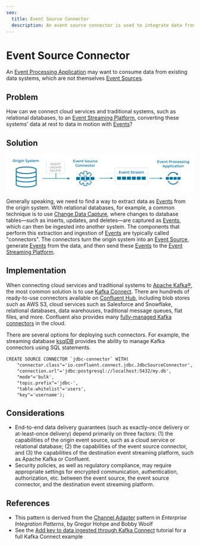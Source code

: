 ```yaml
---
seo:
  title: Event Source Connector
  description: An event source connector is used to integrate data from existing data systems into an Event Streaming Platform. 
---
```

# Event Source Connector
An [Event Processing Application](../event-processing/event-processing-application.md) may want to consume data from existing data systems, which are not themselves [Event Sources](event-source.md).

## Problem
How can we connect cloud services and traditional systems, such as relational databases, to an [Event Streaming Platform](../event-stream/event-streaming-platform.md), converting these systems' data at rest to data in motion with [Events](../event/event.md)?

## Solution
![event-source-connector](../img/event-source-connector.svg)

Generally speaking, we need to find a way to extract data as [Events](../event/event.md) from the origin system. With relational databases, for example, a common technique is to use [Change Data Capture](https://en.wikipedia.org/wiki/Change_data_capture), where changes to database tables—such as inserts, updates, and deletes—are captured as [Events](../event/event.md), which can then be ingested into another system. The components that perform this extraction and ingestion of [Events](../event/event.md) are typically called "connectors". The connectors turn the origin system into an [Event Source](../event-source/event-source.md), generate [Events](../event/event.md) from the data, and then send these [Events](../event/event.md) to the [Event Streaming Platform](../event-stream/event-streaming-platform.md).

## Implementation
When connecting cloud services and traditional systems to [Apache Kafka®](https://kafka.apache.org/), the most common solution is to use [Kafka Connect](https://docs.confluent.io/platform/current/connect/index.html). There are hundreds of ready-to-use connectors available on [Confluent Hub](https://www.confluent.io/hub/), including blob stores such as AWS S3, cloud services such as Salesforce and Snowflake, relational databases, data warehouses, traditional message queues, flat files, and more. Confluent also provides many [fully-managed Kafka connectors](https://docs.confluent.io/cloud/current/connectors/index.html) in the cloud.

There are several options for deploying such connectors. For example, the streaming database [ksqlDB](https://ksqldb.io/) provides the ability to manage Kafka connectors using SQL statements.
```
CREATE SOURCE CONNECTOR `jdbc-connector` WITH(
    "connector.class"='io.confluent.connect.jdbc.JdbcSourceConnector',
    "connection.url"='jdbc:postgresql://localhost:5432/my.db',
    "mode"='bulk',
    "topic.prefix"='jdbc-',
    "table.whitelist"='users',
    "key"='username');
```

## Considerations
* End-to-end data delivery guarantees (such as exactly-once delivery or at-least-once delivery) depend primarily on three factors: (1) the capabilities of the origin event source, such as a cloud service or relational database; (2) the capabilities of the event source connector, and (3) the capabilities of the destination event streaming platform, such as Apache Kafka or Confluent.
* Security policies, as well as regulatory compliance, may require appropriate settings for encrypted communication, authentication, authorization, etc. between the event source, the event source connector, and the destination event streaming platform.

## References
* This pattern is derived from the [Channel Adapter](https://www.enterpriseintegrationpatterns.com/patterns/messaging/ChannelAdapter.html) pattern in _Enterprise Integration Patterns_, by Gregor Hohpe and Bobby Woolf
* See the [Add key to data ingested through Kafka Connect](https://kafka-tutorials.confluent.io/connect-add-key-to-source/ksql.html) tutorial for a full Kafka Connect example

